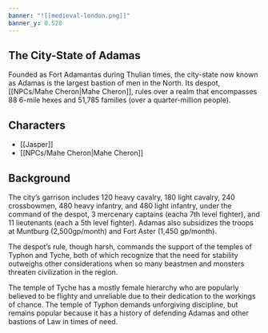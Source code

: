 ```yaml
---
banner: "![[medieval-london.png]]"
banner_y: 0.528
---
```

## The City-State of Adamas
Founded as Fort Adamantas during Thulian times, the city-state now known as Adamas is the largest bastion of men in the North. Its despot, [[NPCs/Mahe Cheron|Mahe Cheron]], rules over a realm that encompasses 88 6-mile hexes and 51,785 families (over a quarter-million people). 


## Characters
- [[Jasper]]
- [[NPCs/Mahe Cheron|Mahe Cheron]]


## Background
The city’s garrison includes 120 heavy cavalry, 180 light cavalry, 240 crossbowmen, 480 heavy infantry, and 480 light infantry, under the command of the despot, 3 mercenary captains (eacha 7th level fighter), and 11 lieutenants (each a 5th level fighter). Adamas also subsidizes the troops at Muntburg (2,500gp/month) and Fort Aster (1,450 gp/month).

The despot’s rule, though harsh, commands the support of the temples of Typhon and Tyche, both of which recognize that the need for stability outweighs other considerations when so many beastmen and monsters threaten civilization in the region.

The temple of Tyche has a mostly female hierarchy who are popularly believed to be flighty and unreliable due to their dedication to the workings of chance. The temple of Typhon demands unforgiving discipline, but remains popular because it has a history of defending Adamas and other bastions of Law in times of need.
